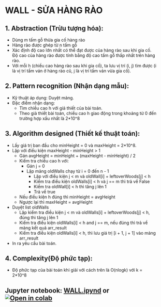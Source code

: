 # WALL - SỬA HÀNG RÀO
## 1. Abstraction (Trừu tượng hóa):
+ Dùng m tấm gỗ thừa gia cố hàng rào
+ Hàng rào được ghép từ n tấm gỗ
+ Xác định độ cao lớn nhất có thể đạt được của hàng rào sau khi gia cố. Độ cao của hàng rào được tính bằng độ cao tấm gỗ thấp nhất trên hàng rào.
+ Với mỗi h (chiều cao hàng rào sau khi gia cố), ta lưu vị trí (i, j) tìm được (i là vị trí tấm ván ở hàng rào cũ, j là vị trí tấm ván vừa gia cố).
## 2. Pattern recognition (Nhận dạng mẫu):
+ Kỹ thuật áp dụng: Duyệt mảng.
+ Đặc điểm nhận dạng:
  - Tìm chiều cao h với giả thiết của bài toán.
  - Theo giả thiết bài toán, chiều cao h giao động trong khoảng từ 0 đến trường hợp xấu nhất là 2*10^8

## 3. Algorithm designed (Thiết kế thuật toán):
+ Lấy giá trị ban đầu cho minHeight = 0 và maxHeight = 2*10^8.
+ Lặp với điều kiện maxHeight - minHeight > 1
  - Gán avgHeight = minHeight + (maxHeight - minHeight) / 2
  - Kiểm tra chiều cao h với:
    + Gán j = 0
    + Lặp mảng oldWalls chạy từ i = 0 đến n - 1
      - Lặp với điều kiện j < m và oldWall[i] + leftoverWoods[j] < h
      - Kiểm tra điều kiện oldWalls[i] < h và j == m thì trả về False
      - Kiểm tra oldWall[i] < h thì tăng j lên 1
      - Trả về true
  - Nếu điều kiện h đúng thì minHeight = avgHeight
  - Ngược lại thì maxHeight = avgHeight
+ Duyệt list oldWalls
  - Lặp kiểm tra điều kiện j < m và oldWalls[i] + leftoverWoods[j] < h, đúng thì tăng j lên 1
  - Kiểm tra điều kiện oldWalls[i] < h and j == m, nếu đúng thì trả về mảng kết quả arr_result
  - Kiểm tra điều kiện oldWalls[i] < h, thì lưu giá trị [i + 1, j + 1] vào mảng arr_result
+ In ra yêu cầu bài toán.

## 4. Complexity(Độ phức tạp):
+ Độ phức tạp của bài toán khi giải với cách trên là O(nlogk) với k = 2*10^8

## Jupyter notebook: [WALL.ipynd](./WALL.ipynb) or [![Open in colab](https://colab.research.google.com/assets/colab-badge.svg)](https://colab.research.google.com/drive/1LHMlxMW7sX2m1AS7YhIdT0U7S-C9Gng-?usp=sharing)
